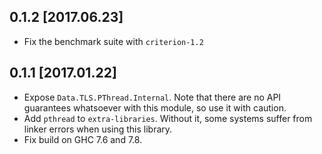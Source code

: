 ## 0.1.2 [2017.06.23]
* Fix the benchmark suite with `criterion-1.2`

## 0.1.1 [2017.01.22]
* Expose `Data.TLS.PThread.Internal`. Note that there are no API guarantees
  whatsoever with this module, so use it with caution.
* Add `pthread` to `extra-libraries`. Without it, some systems suffer
  from linker errors when using this library.
* Fix build on GHC 7.6 and 7.8.
